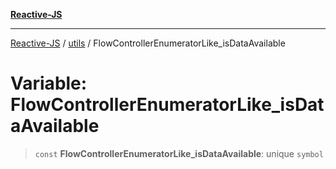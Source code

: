 [**Reactive-JS**](../../README.md)

***

[Reactive-JS](../../README.md) / [utils](../README.md) / FlowControllerEnumeratorLike\_isDataAvailable

# Variable: FlowControllerEnumeratorLike\_isDataAvailable

> `const` **FlowControllerEnumeratorLike\_isDataAvailable**: unique `symbol`
